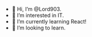 - 👋 Hi, I’m @Lord903.
- 👀 I’m interested in IT.
- 🌱 I’m currently learning React!
- 💞️ I’m looking to learn.
